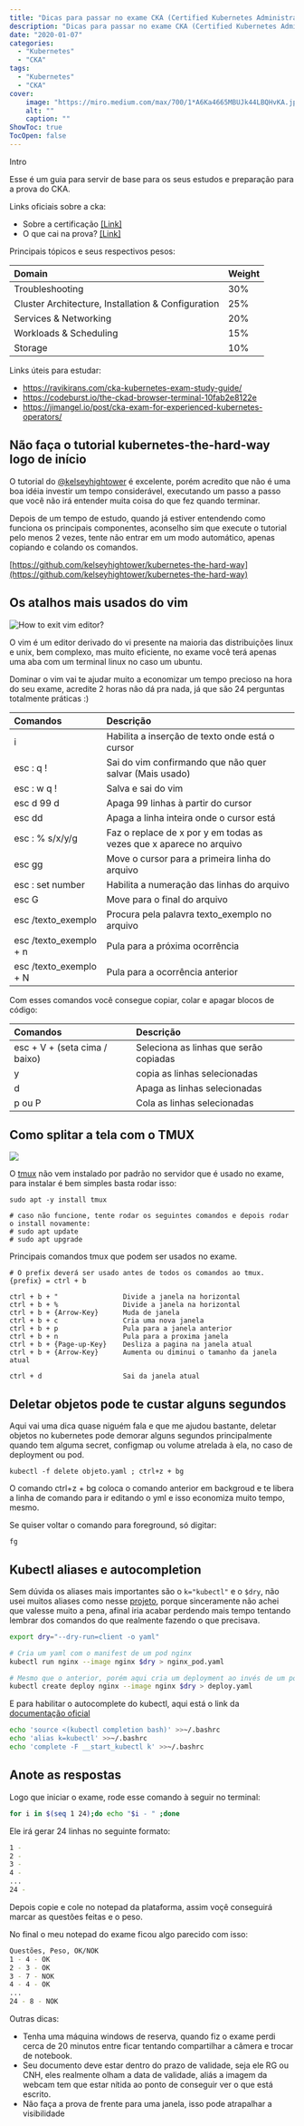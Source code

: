```yaml
---
title: "Dicas para passar no exame CKA (Certified Kubernetes Administrator)"
description: "Dicas para passar no exame CKA (Certified Kubernetes Administrator)"
date: "2020-01-07"
categories:
  - "Kubernetes"
  - "CKA"
tags:
  - "Kubernetes"
  - "CKA"
cover:
    image: "https://miro.medium.com/max/700/1*A6Ka4665MBUJk44LBQHvKA.jpeg"
    alt: ""
    caption: ""
ShowToc: true
TocOpen: false
---
```


Intro

Esse é um guia para servir de base para os seus estudos e preparação para a prova do CKA.

Links oficiais sobre a cka:

- Sobre a certificação [[Link]](https://www.cncf.io/certification/cka/)
- O que cai na prova? [[Link]](https://github.com/cncf/curriculum)

Principais tópicos e seus respectivos pesos:

|Domain                                               |Weight  | 
|:--------------------------------------------------- |:-------|
|Troubleshooting	                                  |30%
|Cluster Architecture, Installation & Configuration	  |25%
|Services & Networking	                              |20%
|Workloads & Scheduling	                              |15%
|Storage	                                          |10%

Links úteis para estudar:
- https://ravikirans.com/cka-kubernetes-exam-study-guide/
- https://codeburst.io/the-ckad-browser-terminal-10fab2e8122e
- https://jimangel.io/post/cka-exam-for-experienced-kubernetes-operators/

## Não faça o tutorial kubernetes-the-hard-way logo de início

O tutorial do [@kelseyhightower](https://github.com/kelseyhightower) é excelente, porém acredito que não é uma boa idéia investir um tempo considerável, executando um passo a passo que você não irá entender muita coisa do que fez quando terminar.

Depois de um tempo de estudo, quando já estiver entendendo como funciona os principais componentes, aconselho sim que execute o tutorial pelo menos 2 vezes, tente não entrar em um modo automático, apenas copiando e colando os comandos.

[https://github.com/kelseyhightower/kubernetes-the-hard-way](https://github.com/kelseyhightower/kubernetes-the-hard-way)

## Os atalhos mais usados do vim

![How to exit vim editor?](https://149351115.v2.pressablecdn.com/wp-content/uploads/2017/05/exitvim-1024x455.png)

O vim é um editor derivado do vi presente na maioria das distribuições linux e unix, bem complexo, mas muito eficiente, no exame você terá apenas uma aba com um terminal linux no caso um ubuntu.

Dominar o vim vai te ajudar muito a economizar um tempo precioso na hora do seu exame, acredite 2 horas não dá pra nada, já que são 24 perguntas totalmente práticas :)

| Comandos                    | Descrição    |
|:--------------------------- |:-------------|
|i                            | Habilita a inserção de texto onde está o cursor
|esc : q !                    | Sai do vim confirmando que não quer salvar (Mais usado)
|esc : w q !                  | Salva e sai do vim
|esc d 99 d                   | Apaga 99 linhas à partir do cursor       
|esc dd                       | Apaga a linha inteira onde o cursor está 
|esc : % s/x/y/g              | Faz o replace de x por y em todas as vezes que x aparece no arquivo
|esc gg                       | Move o cursor para a primeira linha do arquivo
|esc : set number             | Habilita a numeração das linhas do arquivo
|esc G                        | Move para o final do arquivo
|esc /texto_exemplo           | Procura pela palavra texto_exemplo no arquivo
|esc /texto_exemplo + n       | Pula para a próxima ocorrência
|esc /texto_exemplo + N       | Pula para a ocorrência anterior

Com esses comandos você consegue copiar, colar e apagar blocos de código:

| Comandos                         | Descrição    |
|:---------------------------      |:-------------|
|esc + V + (seta cima / baixo)     | Seleciona as linhas que serão copiadas
|y                                 | copia as linhas selecionadas
|d                                 | Apaga as linhas selecionadas
|p ou P                            | Cola as linhas selecionadas

## Como splitar a tela com o TMUX

![](https://www.ocf.berkeley.edu/~ckuehl/tmux/tmux.png)

O [tmux](https://www.ocf.berkeley.edu/~ckuehl/tmux/) não vem instalado por padrão no servidor que é usado no exame, para instalar é bem simples basta rodar isso:

```terminal
sudo apt -y install tmux

# caso não funcione, tente rodar os seguintes comandos e depois rodar o install novamente:
# sudo apt update
# sudo apt upgrade
```

Principais comandos tmux que podem ser usados no exame.

```terminal
# O prefix deverá ser usado antes de todos os comandos ao tmux.
{prefix} = ctrl + b

ctrl + b + "                Divide a janela na horizontal
ctrl + b + %                Divide a janela na horizontal
ctrl + b + {Arrow-Key}      Muda de janela
ctrl + b + c                Cria uma nova janela
ctrl + b + p                Pula para a janela anterior
ctrl + b + n                Pula para a proxima janela
ctrl + b + {Page-up-Key}    Desliza a pagina na janela atual
ctrl + b + {Arrow-Key}      Aumenta ou diminui o tamanho da janela atual                  

ctrl + d                    Sai da janela atual
```

## Deletar objetos pode te custar alguns segundos

Aqui vai uma dica quase niguém fala e que me ajudou bastante, deletar objetos no kubernetes pode demorar alguns
segundos principalmente quando tem alguma secret, configmap ou volume atrelada à ela, no caso de deployment ou pod.

```
kubectl -f delete objeto.yaml ; ctrl+z + bg
```

O comando ctrl+z + bg coloca o comando anterior em backgroud e te libera a linha de comando para ir editando
o yml e isso economiza muito tempo, mesmo.

Se quiser voltar o comando para foreground, só digitar:

```
fg
```

## Kubectl aliases e autocompletion

Sem dúvida os aliases mais importantes são o ```k="kubectl"``` e o ```$dry```, não usei muitos aliases como nesse [projeto](https://github.com/ahmetb/kubectl-aliases), porque sinceramente não achei que valesse muito a pena, afinal iria acabar perdendo mais tempo tentando lembrar dos comandos do que realmente fazendo o que precisava.

```bash
export dry="--dry-run=client -o yaml"

# Cria um yaml com o manifest de um pod nginx
kubectl run nginx --image nginx $dry > nginx_pod.yaml

# Mesmo que o anterior, porém aqui cria um deployment ao invés de um pod
kubectl create deploy nginx --image nginx $dry > deploy.yaml
```

E para habilitar o autocomplete do kubectl, aqui está o link da [documentação oficial](https://kubernetes.io/docs/tasks/tools/install-kubectl/#enable-kubectl-autocompletion) 

```bash
echo 'source <(kubectl completion bash)' >>~/.bashrc
echo 'alias k=kubectl' >>~/.bashrc
echo 'complete -F __start_kubectl k' >>~/.bashrc
```

## Anote as respostas

Logo que iniciar o exame, rode esse comando à seguir no terminal:

```bash
for i in $(seq 1 24);do echo "$i - " ;done
```

Ele irá gerar 24 linhas no seguinte formato: 

```bash
1 -
2 -
3 -
4 -
...
24 -
```

Depois copie e cole no notepad da plataforma, assim voçê conseguirá marcar as questões feitas e o peso.

No final o meu notepad do exame ficou algo parecido com isso:

```bash
Questões, Peso, OK/NOK
1 - 4 - OK
2 - 3 - OK
3 - 7 - NOK
4 - 4 - OK
...
24 - 8 - NOK
```

Outras dicas:
  - Tenha uma máquina windows de reserva, quando fiz o exame perdi cerca de 20 minutos entre ficar tentando compartilhar a câmera e trocar de notebook.
  - Seu documento deve estar dentro do prazo de validade, seja ele RG ou CNH, eles realmente olham a data de validade, aliás a imagem da webcam tem que estar nítida ao ponto de conseguir ver o que está escrito.
  - Não faça a prova de frente para uma janela, isso pode atrapalhar a visibilidade